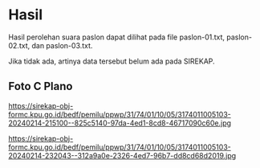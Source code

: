 # Hasil

Hasil perolehan suara paslon dapat dilihat pada file paslon-01.txt, paslon-02.txt, dan paslon-03.txt.

Jika tidak ada, artinya data tersebut belum ada pada SIREKAP.

## Foto C Plano

https://sirekap-obj-formc.kpu.go.id/bedf/pemilu/ppwp/31/74/01/10/05/3174011005103-20240214-215100--825c5140-97da-4ed1-8cd8-46717090c60e.jpg

https://sirekap-obj-formc.kpu.go.id/bedf/pemilu/ppwp/31/74/01/10/05/3174011005103-20240214-232043--312a9a0e-2326-4ed7-96b7-dd8cd68d2019.jpg
